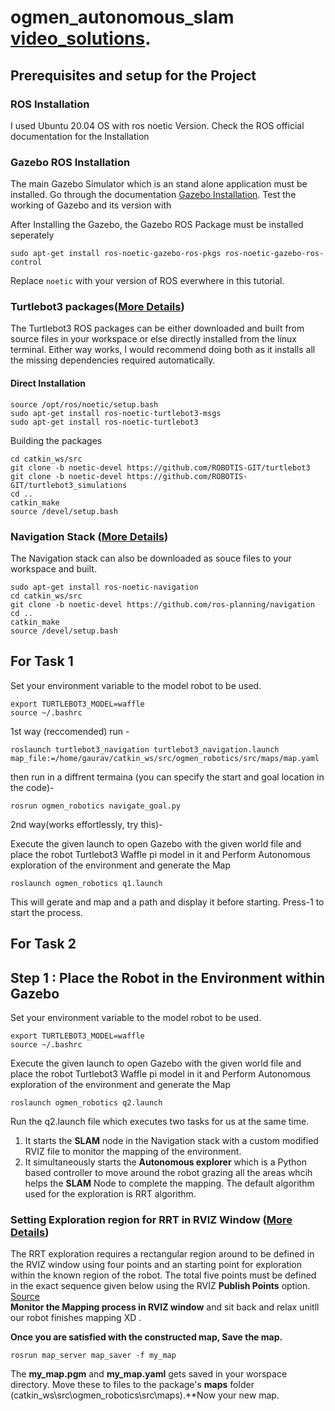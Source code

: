 # ogmen_autonomous_slam[ video_solutions](http://gazebosim.org/tutorials?tut=install_ubuntu&cat=install).
## Prerequisites and setup for the Project
### ROS Installation
I used Ubuntu 20.04 OS with ros noetic Version. Check the ROS official documentation for the Installation

### Gazebo ROS Installation
The main Gazebo Simulator which is an stand alone application must be installed. Go through the documentation
[Gazebo Installation](http://gazebosim.org/tutorials?tut=install_ubuntu&cat=install).
Test the working of Gazebo and its version with 

After Installing the Gazebo, the Gazebo ROS Package must be installed seperately
```
sudo apt-get install ros-noetic-gazebo-ros-pkgs ros-noetic-gazebo-ros-control
```
Replace `noetic` with your version of ROS everwhere in this tutorial.
### Turtlebot3 packages([More Details](http://wiki.ros.org/turtlebot3))
The Turtlebot3 ROS packages can be either downloaded and built from source files in your workspace
or else directly installed from the linux terminal. Either way works, I would recommend doing both as it installs all the missing dependencies required automatically.
#### Direct Installation
```
source /opt/ros/noetic/setup.bash
sudo apt-get install ros-noetic-turtlebot3-msgs
sudo apt-get install ros-noetic-turtlebot3
```
Building the packages
```
cd catkin_ws/src
git clone -b noetic-devel https://github.com/ROBOTIS-GIT/turtlebot3
git clone -b noetic-devel https://github.com/ROBOTIS-GIT/turtlebot3_simulations
cd ..
catkin_make
source /devel/setup.bash
```

### Navigation Stack ([More Details](http://wiki.ros.org/navigation))
The Navigation stack can also be downloaded as souce files to your workspace and built.
```
sudo apt-get install ros-noetic-navigation
cd catkin_ws/src
git clone -b noetic-devel https://github.com/ros-planning/navigation
cd ..
catkin_make
source /devel/setup.bash
```


## For Task 1 
Set your environment variable to the model robot to be used.
```
export TURTLEBOT3_MODEL=waffle
source ~/.bashrc
```
1st way (reccomended)
run - 
```
roslaunch turtlebot3_navigation turtlebot3_navigation.launch map_file:=/home/gaurav/catkin_ws/src/ogmen_robotics/src/maps/map.yaml
```
then run in a diffrent termaina (you can specify the start and goal location in the code)-
```
rosrun ogmen_robotics navigate_goal.py
```
2nd way(works effortlessly, try this)-

Execute the given launch to open Gazebo with the given world file and place the robot Turtlebot3 Waffle pi model in it and Perform Autonomous exploration of the environment and generate the Map
```
roslaunch ogmen_robotics q1.launch
```
This will gerate and map and a path and display it before starting. Press-1 to start the process.



## For Task 2 
## Step 1 : Place the Robot in the Environment within Gazebo
Set your environment variable to the model robot to be used.
```
export TURTLEBOT3_MODEL=waffle
source ~/.bashrc
```
Execute the given launch to open Gazebo with the given world file and place the robot Turtlebot3 Waffle pi model in it and Perform Autonomous exploration of the environment and generate the Map
```
roslaunch ogmen_robotics q2.launch
```

Run the q2.launch file which executes two tasks for us at the same time.
1. It starts the **SLAM** node in the Navigation stack with a custom modified RVIZ file to monitor the mapping of the environment.
2. It simultaneously starts the **Autonomous explorer** which is a Python based controller to move around the robot grazing all the areas whcih helps the **SLAM** Node to complete the mapping. The default algorithm used for the exploration is RRT algorithm. 
### Setting Exploration region for RRT in RVIZ Window ([More Details](http://wiki.ros.org/rrt_exploration/Tutorials/singleRobot))
The RRT exploration requires a rectangular region around to be defined in the RVIZ window using four points and an starting point for exploration within the known region of the robot. The total five points must be defined in the exact sequence given below using the RVIZ **Publish Points** option. [Source](http://wiki.ros.org/rrt_exploration/Tutorials/singleRobot)<br />
**Monitor the Mapping process in RVIZ window** and sit back and relax unitll our robot finishes mapping XD .

**Once you are satisfied with the constructed map, Save the map.**
```
rosrun map_server map_saver -f my_map
```
The **my_map.pgm** and **my_map.yaml** gets saved in your worspace directory. Move these to files to the package's **maps** folder (catkin_ws\src\ogmen_robotics\src\maps).**Now your new map.
<br />
